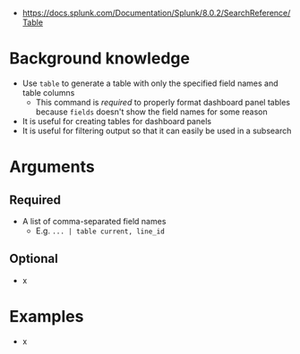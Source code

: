 - https://docs.splunk.com/Documentation/Splunk/8.0.2/SearchReference/Table
# Background knowledge
- Use `table` to generate a table with only the specified field names and table columns
  - This command is *required* to properly format dashboard panel tables because `fields` doesn't show the field names for some reason
- It is useful for creating tables for dashboard panels
- It is useful for filtering output so that it can easily be used in a subsearch
# Arguments
## Required
- A list of comma-separated field names
  - E.g. `... | table current, line_id`
## Optional
- x
# Examples
- x